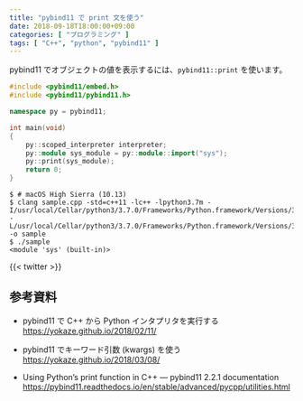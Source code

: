 ```yaml
---
title: "pybind11 で print 文を使う"
date: 2018-09-18T18:00:00+09:00
categories: [ "プログラミング" ]
tags: [ "C++", "python", "pybind11" ]
---
```


pybind11 でオブジェクトの値を表示するには、`pybind11::print` を使います。

```cpp
#include <pybind11/embed.h>
#include <pybind11/pybind11.h>

namespace py = pybind11;

int main(void)
{
    py::scoped_interpreter interpreter;
    py::module sys_module = py::module::import("sys");
    py::print(sys_module);
    return 0;
}
```

```shell
$ # macOS High Sierra (10.13)
$ clang sample.cpp -std=c++11 -lc++ -lpython3.7m -I/usr/local/Cellar/python3/3.7.0/Frameworks/Python.framework/Versions/3.7/include/python3.7m -L/usr/local/Cellar/python3/3.7.0/Frameworks/Python.framework/Versions/3.7/lib -o sample
$ ./sample
<module 'sys' (built-in)>
```

{{< twitter >}}

## 参考資料
- pybind11 で C++ から Python インタプリタを実行する<br />
  <span style="word-break: break-all;">
  https://yokaze.github.io/2018/02/11/
  </span>

- pybind11 でキーワード引数 (kwargs) を使う<br />
  <span style="word-break: break-all;">
  https://yokaze.github.io/2018/03/08/
  </span>

- Using Python’s print function in C++ &mdash; pybind11 2.2.1 documentation<br />
  <span style="word-break: break-all;">
  https://pybind11.readthedocs.io/en/stable/advanced/pycpp/utilities.html
  </span>
